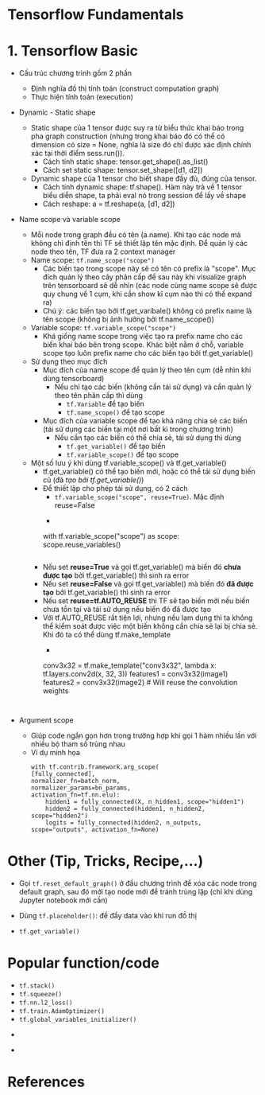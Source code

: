 Tensorflow Fundamentals
======================

# 1. Tensorflow Basic

* Cấu trúc chương trình gồm 2 phần
	* Định nghĩa đồ thị tính toán (construct computation graph)
	* Thực hiện tính toán (execution)

* Dynamic - Static shape
	* Static shape của 1 tensor được suy ra từ biểu thức khai báo trong pha graph construction (nhưng trong khai báo đó có thể có dimension có size = None, nghĩa là size đó chỉ được xác định chính xác tại thời điểm sess.run()). 
		* Cách tính static shape: tensor.get_shape().as_list()
		* Cách set static shape: tensor.set_shape([d1, d2])
	* Dynamic shape của 1 tensor cho biết shape đầy đủ, đúng của tensor. 
		* Cách tính dynamic shape: tf.shape(). Hàm này trả về 1 tensor biểu diễn shape, ta phải eval nó trong session để lấy về shape
		* Cách reshape: a = tf.reshape(a, [d1, d2])

* Name scope và variable scope
	* Mỗi node trong graph đều có tên (a.name). Khi tạo các node mà không chỉ định tên thì TF sẽ thiết lập tên mặc định. Để quản lý các node theo tên, TF đưa ra 2 context manager
	* Name scope: ``tf.name_scope("scope")``
		* Các biến tạo trong scope này sẽ có tên có prefix là "scope". Mục đích quản lý theo cây phân cấp để sau này khi visualize graph trên tensorboard sẽ dễ nhìn (các node cùng name scope sẽ được quy chung về 1 cụm, khi cần show kĩ cụm nào thì có thể expand ra)
		* Chú ý: các biến tạo bởi tf.get_varibale() không có prefix name là tên scope (không bị ảnh hưởng bởi tf.name_scope())
	* Variable scope: ``tf.variable_scope("scope")``
		* Khá giống name scope trong việc tạo ra prefix name cho các biến khai báo bên trong scope. Khác biệt nằm ở chỗ, variable scope tạo luôn prefix name cho các biến tạo bởi tf.get_variable()
	* Sử dụng theo mục đích
		* Mục đích của name scope để quản lý theo tên cụm (dễ nhìn khi dùng tensorboard)
			* Nếu chỉ tạo các biến (không cần tái sử dụng) và cần quản lý theo tên phân cấp thì dùng
				* ``tf.Variable`` để tạo biến
				* ``tf.name_scope()`` để tạo scope
		* Mục đích của variable scope để tạo khả năng chia sẻ các biến (tái sử dụng các biến tại một nơi bất kì trong chương trình)
			* Nếu cần tạo các biến có thể chia sẻ, tái sử dụng thì dùng
				* ``tf.get_variable()`` để tạo biến
				* ``tf.variable_scope()`` để tạo scope
	* Một số lưu ý khi dùng tf.variable_scope() và tf.get_variable()
		* tf.get_variable() có thể tạo biến mới, hoặc có thể tái sử dụng biến cũ (đã *tạo bởi tf.get_variable()*)
		* Để thiết lập cho phép tái sử dụng, có 2 cách
			* ``tf.variable_scope("scope", reuse=True)``. Mặc định reuse=False
			* ```
			with tf.variable_scope("scope") as scope:
			scope.reuse_variables()
			```
		* Nếu set **reuse=True** và gọi tf.get_variable() mà biến đó **chưa được tạo** bởi tf.get_variable() thì sinh ra error
		* Nếu set **reuse=False** và gọi tf.get_variable() mà biến đó **đã được tạo** bởi tf.get_variable() thì sinh ra error
		* Nếu set **reuse=tf.AUTO_REUSE** thì TF sẽ tạo biến mới nếu biến chưa tồn tại và tái sử dụng nếu biến đó đã được tạo
		* Với tf.AUTO_REUSE rất tiện lợi, nhưng nếu lạm dụng thì ta không thể kiểm soát được việc một biến không cần chia sẻ lại bị chia sẻ. Khi đó ta có thể dùng tf.make_template
			* ```
			conv3x32 = tf.make_template("conv3x32", lambda x: tf.layers.conv2d(x, 32, 3))
features1 = conv3x32(image1)
features2 = conv3x32(image2)  # Will reuse the convolution weights
			```
				
* Argument scope
	* Giúp code ngắn gọn hơn trong trường hợp khi gọi 1 hàm nhiều lần với nhiều bộ tham số trùng nhau
	* Ví dụ minh họa
		```
		with tf.contrib.framework.arg_scope(
		[fully_connected],
		normalizer_fn=batch_norm,
		normalizer_params=bn_params,
		activation_fn=tf.nn.elu):
			hidden1 = fully_connected(X, n_hidden1, scope="hidden1")
			hidden2 = fully_connected(hidden1, n_hidden2, scope="hidden2")
			logits = fully_connected(hidden2, n_outputs, scope="outputs", activation_fn=None)
		```

# Other (Tip, Tricks, Recipe,...)

* Gọi ``tf.reset_default_graph()`` ở đầu chương trình để xóa các node trong default graph, sau đó mới tạo node mới để tránh trùng lặp (chỉ khi dùng Jupyter notebook mới cần)

* Dùng ``tf.placeholder()``: để đẩy data vào khi run đồ thị

* ``tf.get_variable()``

# Popular function/code

* ``tf.stack()``
* ``tf.squeeze()``
* ``tf.nn.l2_loss()``
* ``tf.train.AdamOptimizer()``
* ``tf.global_variables_initializer()``
* ````
* ````


# References